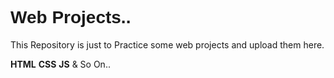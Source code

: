 
	
<h1 style="font-family: sans-serif;">Web Projects..</h1>
<p>This Repository is just to Practice some web projects and upload them here. </p>
<strong>HTML</strong>
<strong>CSS</strong>
<strong>JS</strong> & So On..

